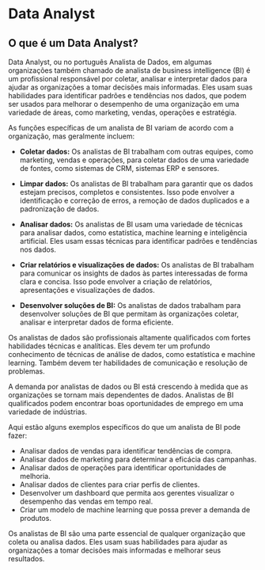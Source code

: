 # Data Analyst

## O que é um Data Analyst?

Data Analyst, ou no português Analista de Dados, em algumas organizações também chamado de analista de business intelligence (BI) é um profissional responsável por coletar, analisar e interpretar dados para ajudar as organizações a tomar decisões mais informadas. Eles usam suas habilidades para identificar padrões e tendências nos dados, que podem ser usados para melhorar o desempenho de uma organização em uma variedade de áreas, como marketing, vendas, operações e estratégia.

As funções específicas de um analista de BI variam de acordo com a organização, mas geralmente incluem:

- **Coletar dados:** Os analistas de BI trabalham com outras equipes, como marketing, vendas e operações, para coletar dados de uma variedade de fontes, como sistemas de CRM, sistemas ERP e sensores.

- **Limpar dados:** Os analistas de BI trabalham para garantir que os dados estejam precisos, completos e consistentes. Isso pode envolver a identificação e correção de erros, a remoção de dados duplicados e a padronização de dados.

- **Analisar dados:** Os analistas de BI usam uma variedade de técnicas para analisar dados, como estatística, machine learning e inteligência artificial. Eles usam essas técnicas para identificar padrões e tendências nos dados.

- **Criar relatórios e visualizações de dados:** Os analistas de BI trabalham para comunicar os insights de dados às partes interessadas de forma clara e concisa. Isso pode envolver a criação de relatórios, apresentações e visualizações de dados.

- **Desenvolver soluções de BI:** Os analistas de dados trabalham para desenvolver soluções de BI que permitam às organizações coletar, analisar e interpretar dados de forma eficiente.

Os analistas de dados são profissionais altamente qualificados com fortes habilidades técnicas e analíticas. Eles devem ter um profundo conhecimento de técnicas de análise de dados, como estatística e machine learning. Também devem ter habilidades de comunicação e resolução de problemas.

A demanda por analistas de dados ou BI está crescendo à medida que as organizações se tornam mais dependentes de dados. Analistas de BI qualificados podem encontrar boas oportunidades de emprego em uma variedade de indústrias.

Aqui estão alguns exemplos específicos do que um analista de BI pode fazer:

- Analisar dados de vendas para identificar tendências de compra.
- Analisar dados de marketing para determinar a eficácia das campanhas.
- Analisar dados de operações para identificar oportunidades de melhoria.
- Analisar dados de clientes para criar perfis de clientes.
- Desenvolver um dashboard que permita aos gerentes visualizar o desempenho das vendas em tempo real.
- Criar um modelo de machine learning que possa prever a demanda de produtos.

Os analistas de BI são uma parte essencial de qualquer organização que coleta ou analisa dados. Eles usam suas habilidades para ajudar as organizações a tomar decisões mais informadas e melhorar seus resultados.
